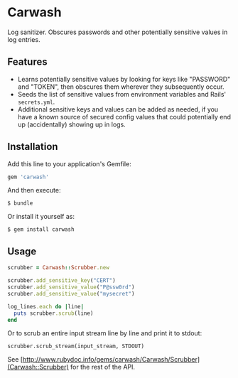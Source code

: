 # Carwash

Log sanitizer. Obscures passwords and other potentially sensitive values in log
entries.

## Features

* Learns potentially sensitive values by looking for keys like "PASSWORD" and
  "TOKEN", then obscures them wherever they subsequently occur.
* Seeds the list of sensitive values from environment variables and Rails'
  `secrets.yml`.
* Additional sensitive keys and values can be added as needed, if you have
  a known source of secured config values that could potentially end up
  (accidentally) showing up in logs.

## Installation

Add this line to your application's Gemfile:

```ruby
gem 'carwash'
```

And then execute:

    $ bundle

Or install it yourself as:

    $ gem install carwash

## Usage

```ruby
scrubber = Carwash::Scrubber.new

scrubber.add_sensitive_key("CERT")
scrubber.add_sensitive_value("P@ssw0rd")
scrubber.add_sensitive_value("mysecret")

log_lines.each do |line|
  puts scrubber.scrub(line)
end
```

Or to scrub an entire input stream line by line and print it to stdout:

```
scrubber.scrub_stream(input_stream, STDOUT)
```

See [http://www.rubydoc.info/gems/carwash/Carwash/Scrubber](Carwash::Scrubber) for the rest of the API.
